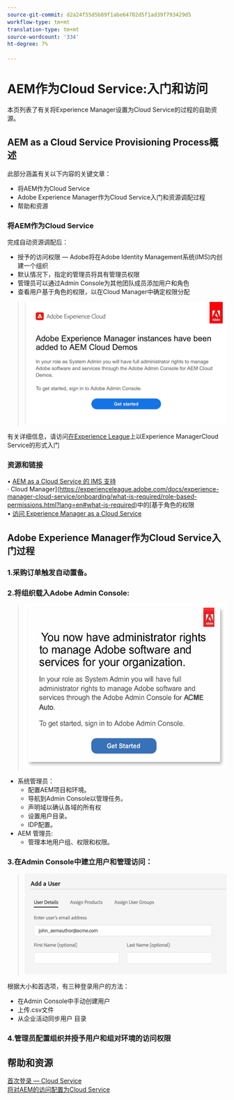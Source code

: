 ```yaml
---
source-git-commit: d2a24f55d5b89f1abe64702d5f1ad39f793429d5
workflow-type: tm+mt
translation-type: tm+mt
source-wordcount: '334'
ht-degree: 7%

---
```

# AEM作为Cloud Service:入门和访问

本页列表了有关将Experience Manager设置为Cloud Service的过程的自助资源。

## AEM as a Cloud Service Provisioning Process概述

此部分涵盖有关以下内容的关键文章：

* 将AEM作为Cloud Service
* Adobe Experience Manager作为Cloud Service入门和资源调配过程
* 帮助和资源


### 将AEM作为Cloud Service

完成自动资源调配后：

* 授予的访问权限 — Adobe将在Adobe Identity Management系统(IMS)内创建一个组织
* 默认情况下，指定的管理员将具有管理员权限
* 管理员可以通过Admin Console为其他团队成员添加用户和角色
* 查看用户基于角色的权限，以在Cloud Manager中确定权限分配

> ![procesoverview.jpg](./assets/processOverview.jpg)


有关详细信息，请访问[在Experience League](https://experienceleague.adobe.com/docs/experience-manager-cloud-service/onboarding/home.html?lang=en)上以Experience ManagerCloud Service的形式入门

### 资源和链接

• [AEM as a Cloud Service 的 IMS 支持](https://experienceleague.adobe.com/docs/experience-manager-cloud-service/security/ims-support.html?lang=en)\
· Cloud Manager](https://experienceleague.adobe.com/docs/experience-manager-cloud-service/onboarding/what-is-required/role-based-permissions.html?lang=en#what-is-required)中的[基于角色的权限\
• [访问 Experience Manager as a Cloud Service](https://experienceleague.adobe.com/docs/experience-manager-cloud-service/onboarding/getting-access/navigation.html?lang=en#getting-access)


## Adobe Experience Manager作为Cloud Service入门过程

### 1.采购订单触发自动置备。

### 2.将组织载入Adobe Admin Console:

 >   ![procesoverview2.jpg](./assets/processOverview2.jpg)
* 系统管理员：
   * 配置AEM项目和环境。
   * 导航到Admin Console以管理任务。
   * 声明域以确认各域的所有权
   * 设置用户目录。
   * IDP配置。
* AEM 管理员:
   * 管理本地用户组、权限和权限。

### 3.在Admin Console中建立用户和管理访问：

>   ![procesoverview3.jpg](./assets/processOverview3.jpg)

根据大小和首选项，有三种登录用户的方法：
* 在Admin Console中手动创建用户
* 上传.csv文件
* 从企业活动同步用户
目录

### 4.管理员配置组织并授予用户和组对环境的访问权限

## 帮助和资源

[首次登录 — Cloud Service](https://experienceleague.adobe.com/docs/experience-manager-cloud-service/onboarding/getting-access/cloud-service-programs/first-time-login.html#getting-access)\
[将对AEM的访问配置为Cloud Service](https://experienceleague.adobe.com/docs/experience-manager-learn/cloud-service/accessing/overview.html?lang=en#accessing)
